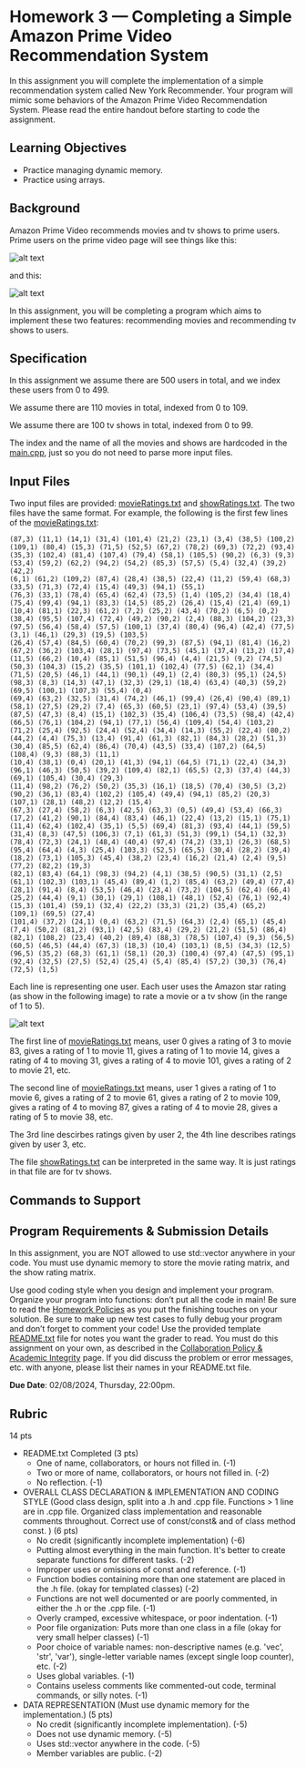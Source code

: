 # Homework 3 — Completing a Simple Amazon Prime Video Recommendation System

In this assignment you will complete the implementation of a simple recommendation system called New York Recommender. Your program will mimic some behaviors of the Amazon Prime Video Recommendation System. Please read the entire handout before starting to code the assignment.

## Learning Objectives

- Practice managing dynamic memory.
- Practice using arrays.
<!--- Practice overloading operator<<, and understand why it is a bad idea to make it a member function.-->

## Background

Amazon Prime Video recommends movies and tv shows to prime users. Prime users on the prime video page will see things like this:

![alt text](images/movies.png "Amazon Prime Movies")

and this:

![alt text](images/shows.png "Amazon Prime Shows")

In this assignment, you will be completing a program which aims to implement these two features: recommending movies and recommending tv shows to users.

## Specification

In this assignment we assume there are 500 users in total, and we index these users from 0 to 499.

We assume there are 110 movies in total, indexed from 0 to 109.

We assume there are 100 tv shows in total, indexed from 0 to 99.

The index and the name of all the movies and shows are hardcoded in the [main.cpp](main.cpp), just so you do not need to parse more input files.

## Input Files

Two input files are provided: [movieRatings.txt](movieRatings.txt) and [showRatings.txt](showRatings.txt). The two files have the same format. For example, the following is the first few lines of the [movieRatings.txt](movieRatings.txt):

```console
(87,3) (11,1) (14,1) (31,4) (101,4) (21,2) (23,1) (3,4) (38,5) (100,2) (109,1) (80,4) (15,3) (71,5) (52,5) (67,2) (78,2) (69,3) (72,2) (93,4) (35,3) (102,4) (81,4) (107,4) (79,4) (58,1) (105,5) (90,2) (6,3) (9,3) (53,4) (59,2) (62,2) (94,2) (54,2) (85,3) (57,5) (5,4) (32,4) (39,2) (42,2) 
(6,1) (61,2) (109,2) (87,4) (28,4) (38,5) (22,4) (11,2) (59,4) (68,3) (33,5) (71,3) (72,4) (15,4) (49,3) (94,1) (55,1) 
(76,3) (33,1) (78,4) (65,4) (62,4) (73,5) (1,4) (105,2) (34,4) (18,4) (75,4) (99,4) (94,1) (83,3) (14,5) (85,2) (26,4) (15,4) (21,4) (69,1) (10,4) (81,1) (22,3) (61,2) (7,2) (25,2) (43,4) (70,2) (6,5) (0,2) (38,4) (95,5) (107,4) (72,4) (49,2) (90,2) (2,4) (88,3) (104,2) (23,3) (97,5) (56,4) (58,4) (57,5) (100,1) (37,4) (80,4) (96,4) (42,4) (77,5) (3,1) (46,1) (29,3) (19,5) (103,5) 
(26,4) (57,4) (84,5) (60,4) (70,2) (99,3) (87,5) (94,1) (81,4) (16,2) (67,2) (36,2) (103,4) (28,1) (97,4) (73,5) (45,1) (37,4) (13,2) (17,4) (11,5) (66,2) (10,4) (85,1) (51,5) (96,4) (4,4) (21,5) (9,2) (74,5) (50,3) (104,3) (15,2) (35,5) (101,1) (102,4) (77,5) (62,1) (34,4) (71,5) (20,5) (46,1) (44,1) (90,1) (49,1) (2,4) (80,3) (95,1) (24,5) (98,3) (8,3) (14,3) (47,1) (32,3) (29,1) (18,4) (63,4) (40,3) (59,2) (69,5) (100,1) (107,3) (55,4) (0,4) 
(69,4) (63,2) (32,5) (31,4) (74,2) (46,1) (99,4) (26,4) (90,4) (89,1) (58,1) (27,5) (29,2) (7,4) (65,3) (60,5) (23,1) (97,4) (53,4) (39,5) (87,5) (47,3) (8,4) (15,1) (102,3) (35,4) (106,4) (73,5) (98,4) (42,4) (66,5) (76,1) (104,2) (94,1) (77,1) (56,4) (109,4) (54,4) (103,2) (71,2) (25,4) (92,5) (24,4) (52,4) (34,4) (14,3) (55,2) (22,4) (80,2) (44,2) (4,4) (75,3) (13,4) (91,4) (61,3) (82,1) (84,3) (28,2) (51,3) (30,4) (85,5) (62,4) (86,4) (70,4) (43,5) (33,4) (107,2) (64,5) (108,4) (9,3) (88,3) (11,1) 
(10,4) (38,1) (0,4) (20,1) (41,3) (94,1) (64,5) (71,1) (22,4) (34,3) (96,1) (46,3) (50,5) (39,2) (109,4) (82,1) (65,5) (2,3) (37,4) (44,3) (69,1) (105,4) (30,4) (29,3) 
(11,4) (98,2) (76,2) (50,2) (35,3) (16,1) (18,5) (70,4) (30,5) (3,2) (90,2) (36,1) (83,4) (102,2) (105,4) (49,4) (94,1) (85,2) (20,3) (107,1) (28,1) (48,2) (12,2) (15,4) 
(67,3) (27,4) (58,2) (6,3) (42,5) (63,3) (0,5) (49,4) (53,4) (66,3) (17,2) (41,2) (90,1) (84,4) (83,4) (46,1) (22,4) (13,2) (15,1) (75,1) (11,4) (62,4) (102,4) (35,1) (5,5) (69,4) (81,3) (93,4) (44,1) (59,5) (31,4) (8,3) (47,5) (106,3) (7,1) (61,3) (51,3) (99,1) (54,1) (32,3) (78,4) (72,3) (24,1) (48,4) (40,4) (97,4) (74,2) (33,1) (26,3) (68,5) (95,4) (64,4) (4,3) (25,4) (103,3) (52,5) (65,5) (30,4) (28,2) (39,4) (18,2) (73,1) (105,3) (45,4) (38,2) (23,4) (16,2) (21,4) (2,4) (9,5) (77,2) (82,2) (19,3) 
(82,1) (83,4) (64,1) (98,3) (94,2) (4,1) (38,5) (90,5) (31,1) (2,5) (61,1) (102,3) (103,1) (45,4) (89,4) (1,2) (85,4) (63,2) (49,4) (77,4) (28,1) (91,4) (8,4) (53,5) (46,4) (23,4) (73,2) (104,5) (62,4) (66,4) (25,2) (44,4) (9,1) (30,1) (29,1) (108,1) (48,1) (52,4) (76,1) (92,4) (15,3) (101,4) (59,1) (32,4) (22,2) (33,3) (21,2) (35,4) (65,2) (109,1) (69,5) (27,4) 
(101,4) (37,2) (24,1) (0,4) (63,2) (71,5) (64,3) (2,4) (65,1) (45,4) (7,4) (50,2) (81,2) (93,1) (42,5) (83,4) (29,2) (21,2) (51,5) (86,4) (82,1) (108,2) (23,4) (40,2) (89,4) (88,3) (78,5) (107,4) (9,3) (56,5) (60,5) (46,5) (44,4) (67,3) (18,3) (10,4) (103,1) (8,5) (34,3) (12,5) (96,5) (35,2) (68,3) (61,1) (58,1) (20,3) (100,4) (97,4) (47,5) (95,1) (92,4) (32,5) (27,5) (52,4) (25,4) (5,4) (85,4) (57,2) (30,3) (76,4) (72,5) (1,5)
```

Each line is representing one user. Each user uses the Amazon star rating (as show in the following image) to rate a movie or a tv show (in the range of 1 to 5).

![alt text](images/starRatings.png "Amazon Star Rating")

The first line of [movieRatings.txt](movieRatings.txt) means, user 0 gives a rating of 3 to movie 83, gives a rating of 1 to movie 11, gives a rating of 1 to movie 14, gives a rating of 4 to moving 31, gives a rating of 4 to movie 101, gives a rating of 2 to movie 21, etc.

The second line of [movieRatings.txt](movieRatings.txt) means, user 1 gives a rating of 1 to movie 6, gives a rating of 2 to movie 61, gives a rating of 2 to movie 109, gives a rating of 4 to moving 87, gives a rating of 4 to movie 28, gives a rating of 5 to movie 38, etc.

The 3rd line descirbes ratings given by user 2, the 4th line describes ratings given by user 3, etc.

The file [showRatings.txt](showRatings.txt) can be interpreted in the same way. It is just ratings in that file are for tv shows.


## Commands to Support

## Program Requirements & Submission Details

In this assignment, you are NOT allowed to use std::vector anywhere in your code. You must use dynamic memory to store the movie rating matrix, and the show rating matrix.

Use good coding style when you design and implement your program. Organize your program into functions:
don’t put all the code in main! Be sure to read the [Homework Policies](https://www.cs.rpi.edu/academics/courses/spring24/csci1200/homework_policies.php) as you put the finishing touches on your solution. Be sure to make up new test cases to fully debug your program and don’t forget
to comment your code! Use the provided template [README.txt](./README.txt) file for notes you want the grader to read.
You must do this assignment on your own, as described in the [Collaboration Policy & Academic Integrity](https://www.cs.rpi.edu/academics/courses/spring24/csci1200/academic_integrity.php) page. If you did discuss the problem or error messages, etc. with anyone, please list their names in your
README.txt file. 

**Due Date**: 02/08/2024, Thursday, 22:00pm.

## Rubric

14 pts

 - README.txt Completed (3 pts)
   - One of name, collaborators, or hours not filled in. (-1)
   - Two or more of name, collaborators, or hours not filled in. (-2)
   - No reflection. (-1)
 - OVERALL CLASS DECLARATION & IMPLEMENTATION AND CODING STYLE (Good class design, split into a .h and .cpp file.  Functions > 1 line are in .cpp file.  Organized class implementation and reasonable comments throughout. Correct use of const/const& and of class method const. ) (6 pts)
   - No credit (significantly incomplete implementation) (-6)
   - Putting almost everything in the main function. It's better to create separate functions for different tasks. (-2)
   - Improper uses or omissions of const and reference. (-1)
   - Function bodies containing more than one statement are placed in the .h file. (okay for templated classes) (-2)
   - Functions are not well documented or are poorly commented, in either the .h or the .cpp file. (-1)
   - Overly cramped, excessive whitespace, or poor indentation. (-1)
   - Poor file organization: Puts more than one class in a file (okay for very small helper classes) (-1)
   - Poor choice of variable names: non-descriptive names (e.g. 'vec', 'str', 'var'), single-letter variable names (except single loop counter), etc. (-2)
   - Uses global variables. (-1)
   - Contains useless comments like commented-out code, terminal commands, or silly notes. (-1)
 - DATA REPRESENTATION (Must use dynamic memory for the implementation.) (5 pts)
   - No credit (significantly incomplete implementation). (-5)
   - Does not use dynamic memory. (-5)
   - Uses std::vector anywhere in the code. (-5)
   - Member variables are public. (-2)
<!-- - OUTPUT OPERATOR OVERLOADING (2 pts)
   - Does not overload the output (&lt;&lt;) operator. (-2)
   - Incorrect syntax (wrong return type, wrong arguments). (-1)
-->
